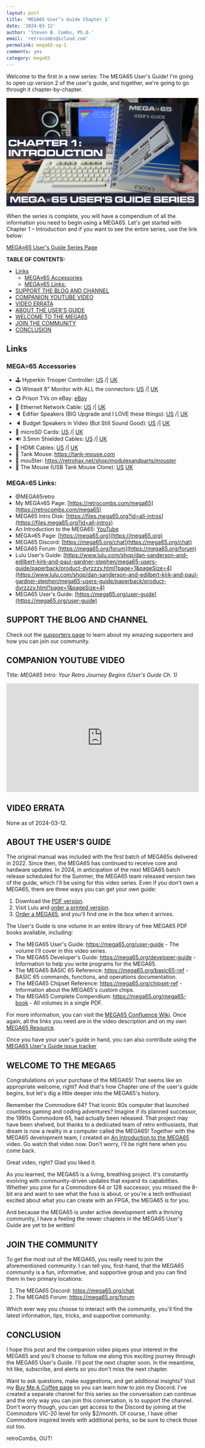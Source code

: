 ```yaml
---
layout: post
title: 'MEGA65 User’s Guide Chapter 1'
date: '2024-03-12'
author: 'Steven B. Combs, Ph.D.'
email: 'retrocombs@icloud.com'
permalink: mega65-ug-1
comments: yes
category: mega65
---
```


Welcome to the first in a new series: The MEGA65 User's Guide! I'm going to open up version 2 of the user's guide, and together, we're going to go through it chapter-by-chapter.

![MEGA65 Chapter 1 Image](/images/mega65-ug/chapter1.png)

When the series is complete, you will have a compendium of all the information you need to begin using a MEGA65. Let's get started with Chapter 1 – Introduction and if you want to see the entire series, use the link below:

[MEGA≡65 User's Guide Series Page](/mega65-users-guide.md)

**TABLE OF CONTENTS:**

- [Links](#links)
  - [MEGA≡65 Accessories](#mega65-accessories)
  - [MEGA≡65 Links:](#mega65-links)
- [SUPPORT THE BLOG AND CHANNEL](#support-the-blog-and-channel)
- [COMPANION YOUTUBE VIDEO](#companion-youtube-video)
- [VIDEO ERRATA](#video-errata)
- [ABOUT THE USER'S GUIDE](#about-the-users-guide)
- [WELCOME TO THE MEGA65](#welcome-to-the-mega65)
- [JOIN THE COMMUNITY](#join-the-community)
- [CONCLUSION](#conclusion)

## Links

### MEGA≡65 Accessories

*  🕹️ Hyperkin Trooper Controller: [US](https://amzn.to/3l1CHXj) /| [UK](https://amzn.to/46U8C1I)
*  📺 Wimaxit 8" Monitor with ALL the connectors: [US](https://amzn.to/49hqLXp) /| [UK](https://amzn.to/4ahbs23)
*  📺 Prison TVs on eBay: [eBay](https://ebay.us/jTv90O)
*  🛜️ Ethernet Network Cable: [US](https://amzn.to/4cEJyyB) /| [UK](https://amzn.to/3VAiJWp)
*  🔈 Edifier Speakers (BIG Upgrade and I LOVE these things): [US](https://amzn.to/3vymO2G) /| [UK](https://amzn.to/3TYAhKy)
*  🔈 Budget Speakers in Video (But Still Sound Good): [US](https://amzn.to/3J2PyDX) /| [UK](https://amzn.to/3vvl22p)
*  🧠 microSD Cards: [US](https://amzn.to/3IYL3Kn) /| [UK](https://amzn.to/3VB2f0f)
*  🔊 3.5mm Shielded Cables: [US](https://amzn.to/3VBsBPL) /| [UK](https://amzn.to/3vxw9I8)
*  🚠 HDMI Cables: [US](https://amzn.to/4c2vhM9) /| [UK](https://amzn.to/3xfDZ9M)
* 🐁 Tank Mouse: <https://tank-mouse.com>
* 🐁 mouSter: <https://retrohax.net/shop/modulesandparts/mouster>
* 🐁 The Mouse (USB Tank Mouse Clone): [US](https://amzn.to/4ah85sa) [UK](https://amzn.to/3VCXqnb)

### MEGA≡65 Links:

*  @MEGA65retro
*  My MEGA≡65 Page: [https://retrocombs.com/mega65](https://retrocombs.com/mega65)
*  MEGA65 Intro Disk: [https://files.mega65.org?id=all-intros](https://files.mega65.org?id=all-intros)
*  An Introduction to the MEGA65: [YouTube](https://youtu.be/Vr9rLUQZgJI)
*  MEGA≡65 Page: [https://mega65.org](https://mega65.org)
*  MEGA65 Discord: [https://mega65.org/chat](https://mega65.org/chat)
*  MEGA65 Forum: [https://mega65.org/forum](https://mega65.org/forum)
*  Lulu User's Guide: [https://www.lulu.com/shop/dan-sanderson-and-edilbert-kirk-and-paul-gardner-stephen/mega65-users-guide/paperback/product-dyrzzzy.html?page=1&pageSize=4](https://www.lulu.com/shop/dan-sanderson-and-edilbert-kirk-and-paul-gardner-stephen/mega65-users-guide/paperback/product-dyrzzzy.html?page=1&pageSize=4)
*  MEGA65 User's Guide: [https://mega65.org/user-guide](https://mega65.org/user-guide)

## SUPPORT THE BLOG AND CHANNEL

Check out the [supporters page](/supporters) to learn about my amazing supporters and how you can join our community.

## COMPANION YOUTUBE VIDEO

Title: _MEGA65  Intro: Your Retro Journey Begins (User's Guide Ch. 1)_

<div style="position:relative;padding-top:56.25%;"><p><iframe src="https://www.youtube.com/embed/UUVOtkLP-eY?si=Y4Y5wWGr1xQ3GtBV" frameborder="0" allowfullscreen="true" mozallowfullscreen="true" webkitallowfullscreen="true" style="position:absolute;top:0;left:0;width:100%;height:100%;"></iframe></p></div>

## VIDEO ERRATA

None as of 2024-03-12.

## ABOUT THE USER'S GUIDE

The original manual was included with the first batch of MEGA65s delivered in 2022. Since then, the MEGA65 has continued to receive core and hardware updates. In 2024, in anticipation of the next MEGA65 batch release scheduled for the Summer, the MEGA65 team released version two of the guide, which I'll be using for this video series. Even if you don't own a MEGA65, there are three ways you can get your own guide:

1. Download the [PDF version](https://mega65.org/user-guide).
2. Visit Lulu and [order a printed version](https://www.lulu.com/shop/dan-sanderson-and-edilbert-kirk-and-paul-gardner-stephen/mega65-users-guide/paperback/product-dyrzzzy.html?page=1&pageSize=4).
3. [Order a MEGA65](https://shop.trenz-electronic.de/en/TE0765-06-T001CK-MEGA65-highly-advanced-C64-and-C65-compatible-8-bit-computer?c=564), and you'll find one in the box when it arrives.

The User's Guide is one volume in an entire library of free MEGA65 PDF books available, including:

- The MEGA65 User's Guide: <https://mega65.org/user-guide> - The volume I'll cover in this video series.
- The MEGA65 Developer's Guide: <https://mega65.org/developer-guide> - Information to help you write programs for the MEGA65.
- The MEGA65 BASIC 65 Reference: <https://mega65.org/basic65-ref> - BASIC 65 commands, functions, and operations documentation.
- The MEGA65 Chipset Reference: <https://mega65.org/chipset-ref> - Information about the MEGA65's custom chips.
- The MEGA65 Complete Compendium: <https://mega65.org/mega65-book> - All volumes in a single PDF.

For more information, you can visit the [MEGA65 Confluence Wiki](https://mega65.org/docs). Once again, all the links you need are in the video description and on my own [MEGA65 Resource](https://www.retrocombs.com/mega65).

Once you have your user's guide in hand, you can also contribute using the [MEGA65 User's Guide issue tracker](https://github.com/mega65/mega65-user-guide/issues)

## WELCOME TO THE MEGA65

Congratulations on your purchase of the MEGA65! That seems like an appropriate welcome, right? And that's how Chapter one of the user's guide begins, but let's dig a little deeper into the MEGA65's history.

Remember the Commodore 64? That iconic 80s computer that launched countless gaming and coding adventures? Imagine if its planned successor, the 1990s Commodore 65, had actually been released. That project may have been shelved, but thanks to a dedicated team of retro enthusiasts, that dream is now a reality in a computer called the MEGA65! Together with the MEGA65 development team, I created an [An Introduction to the MEGA65](https://youtu.be/Vr9rLUQZgJI) video. Go watch that video now. Don't worry, I'll be right here when you come back.

Great video, right? Glad you liked it.

As you learned, the MEGA65 is a living, breathing project. It's constantly evolving with community-driven updates that expand its capabilities. Whether you pine for a Commodore 64 or 128 successor, you missed the 8-bit era and want to see what the fuss is about, or you're a tech enthusiast excited about what you can create with an FPGA, the MEGA65 is for you.

And because the MEGA65 is under active development with a thriving community, I have a feeling the newer chapters in the MEGA65 User's Guide are yet to be written!

## JOIN THE COMMUNITY

To get the most out of the MEGA65, you really need to join the aforementioned community. I can tell you, first-hand, that the MEGA65 community is a fun, informative, and supportive group and you can find them in two primary locations:

1. The MEGA65 Discord: <https://mega65.org/chat>
2. The MEGA65 Forum: <https://mega65.org/forum>

Which ever way you choose to interact with the community, you'll find the latest information, tips, tricks, and supportive community.

## CONCLUSION

I hope this post and the companion video piques your interest in the MEGA65 and you'll choose to follow me along this exciting journey through the MEGA65 User's Guide. I'll post the next chapter soon. In the meantime, hit like, subscribe, and alerts so you don't miss the next chapter.

Want to ask questions, make suggestions, and get additional insights? Visit my [Buy Me A Coffee page](https://www.buymeacoffee.com/retrocombs) so you can learn how to join my Discord. I've created a separate channel for this series so the conversation can continue and the only way you can join this conversation, is to support the channel. Don't worry though, you can get access to the Discord by joining at the Commodore VIC-20 level for only $2/month. Of course, I have other Commodore inspired levels with additional perks, so be sure to check those out too.

retroCombs, OUT!